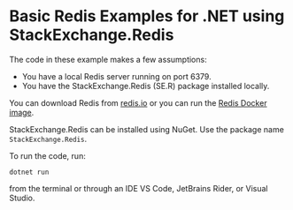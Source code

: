 # Basic Redis Examples for .NET using StackExchange.Redis

The code in these example makes a few assumptions:

- You have a local Redis server running on port 6379.
- You have the StackExchange.Redis (SE.R) package installed locally.

You can download Redis from [redis.io](https://redis.io/download) or you can run the [Redis Docker image](https://hub.docker.com/_/redis).

StackExchange.Redis can be installed using NuGet. Use the package name `StackExchange.Redis`.

To run the code, run:

`dotnet run`

from the terminal or through an IDE VS Code, JetBrains Rider, or Visual Studio.